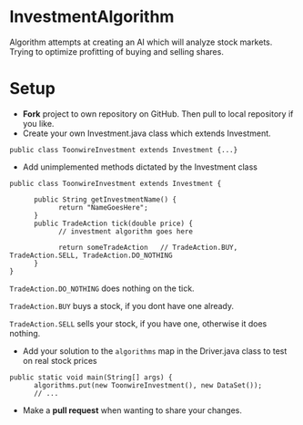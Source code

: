 # InvestmentAlgorithm
Algorithm attempts at creating an AI which will analyze stock markets. 
Trying to optimize profitting of buying and selling shares. 

# Setup
- **Fork** project to own repository on GitHub. Then pull to local repository if you like.
- Create your own <Name>Investment.java class which extends Investment.

```
public class ToonwireInvestment extends Investment {...}
```
- Add unimplemented methods dictated by the Investment class
```
public class ToonwireInvestment extends Investment {

      public String getInvestmentName() {
            return "NameGoesHere";
      }
      public TradeAction tick(double price) {
            // investment algorithm goes here
            
            return someTradeAction   // TradeAction.BUY, TradeAction.SELL, TradeAction.DO_NOTHING
      }
}
```

`TradeAction.DO_NOTHING` does nothing on the tick.

`TradeAction.BUY` buys a stock, if you dont have one already.

`TradeAction.SELL` sells your stock, if you have one, otherwise it does nothing.

- Add your solution to the `algorithms` map in the Driver.java class to test on real stock prices
```
public static void main(String[] args) {
      algorithms.put(new ToonwireInvestment(), new DataSet());
      // ...
```

- Make a **pull request** when wanting to share your changes.

